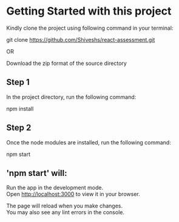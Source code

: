 # Getting Started with this project

Kindly clone the project using following command in your terminal:

git clone https://github.com/Shiveshs/react-assessment.git

OR

Download the zip format of the source directory

## Step 1

In the project directory, run the following command:

npm install

## Step 2

Once the node modules are installed, run the following command:

npm start

## 'npm start' will:

Run the app in the development mode.\
Open [http://localhost:3000](http://localhost:3000) to view it in your browser.

The page will reload when you make changes.\
You may also see any lint errors in the console.
